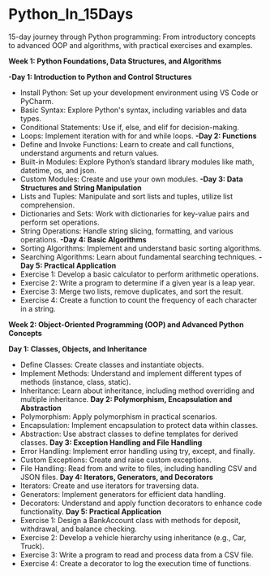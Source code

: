# Python_In_15Days
15-day journey through Python programming: From introductory concepts to advanced OOP and algorithms, with practical exercises and examples.

**Week 1: Python Foundations, Data Structures, and Algorithms**

**-Day 1: Introduction to Python and Control Structures**
 - Install Python: Set up your development environment using VS Code or PyCharm.
 - Basic Syntax: Explore Python's syntax, including variables and data types.
 - Conditional Statements: Use if, else, and elif for decision-making.
 - Loops: Implement iteration with for and while loops.
**-Day 2: Functions**
 - Define and Invoke Functions: Learn to create and call functions, understand arguments and return values.
 - Built-in Modules: Explore Python’s standard library modules like math, datetime, os, and json.
 - Custom Modules: Create and use your own modules.
**-Day 3: Data Structures and String Manipulation**
 - Lists and Tuples: Manipulate and sort lists and tuples, utilize list comprehension.
 - Dictionaries and Sets: Work with dictionaries for key-value pairs and perform set operations.
 - String Operations: Handle string slicing, formatting, and various operations.
**-Day 4: Basic Algorithms**
 - Sorting Algorithms: Implement and understand basic sorting algorithms.
 - Searching Algorithms: Learn about fundamental searching techniques.
**-Day 5: Practical Application**
 - Exercise 1: Develop a basic calculator to perform arithmetic operations.
 - Exercise 2: Write a program to determine if a given year is a leap year.
 - Exercise 3: Merge two lists, remove duplicates, and sort the result.
 - Exercise 4: Create a function to count the frequency of each character in a string.

**Week 2: Object-Oriented Programming (OOP) and Advanced Python Concepts**

**Day 1: Classes, Objects, and Inheritance**
 - Define Classes: Create classes and instantiate objects.
 - Implement Methods: Understand and implement different types of methods (instance, class, static).
 - Inheritance: Learn about inheritance, including method overriding and multiple inheritance.
**Day 2: Polymorphism, Encapsulation and Abstraction**
 - Polymorphism: Apply polymorphism in practical scenarios.
 - Encapsulation: Implement encapsulation to protect data within classes.
 - Abstraction: Use abstract classes to define templates for derived classes.
**Day 3: Exception Handling and File Handling**
 - Error Handling: Implement error handling using try, except, and finally.
 - Custom Exceptions: Create and raise custom exceptions.
 - File Handling: Read from and write to files, including handling CSV and JSON files.
**Day 4: Iterators, Generators, and Decorators**
 - Iterators: Create and use iterators for traversing data.
 - Generators: Implement generators for efficient data handling.
 - Decorators: Understand and apply function decorators to enhance code functionality.
**Day 5: Practical Application**
 - Exercise 1: Design a BankAccount class with methods for deposit, withdrawal, and balance checking.
 - Exercise 2: Develop a vehicle hierarchy using inheritance (e.g., Car, Truck).
 - Exercise 3: Write a program to read and process data from a CSV file.
 - Exercise 4: Create a decorator to log the execution time of functions.
